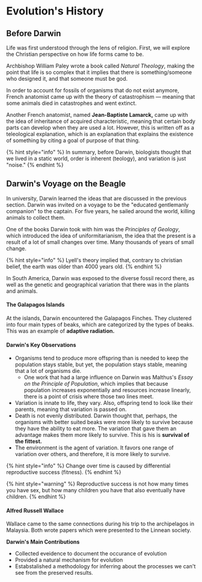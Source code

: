 # Evolution's History

## Before Darwin

Life was first understood through the lens of religion. First, we will explore the Christian perspective on how life forms came to be.

Archbishop William Paley wrote a book called _Natural Theology_, making the point that life is so complex that it implies that there is something/someone who designed it, and that someone must be god. 

In order to account for fossils of organisms that do not exist anymore, French anatomist came up with the theory of catastrophism  — meaning that some animals died in catastrophes and went extinct.

Another French anatomist, named **Jean-Baptiste Lamarck,** came up with the idea of inheritance of acquired characteristic, meaning that certain body parts can develop when they are used a lot. However, this is written off as a teleological explanation, which is an explanation that explains the existence of something by citing a goal of purpose of that thing.

{% hint style="info" %}
In summary, before Darwin, biologists thought that we lived in a static world, order is inherent \(teology\), and variation is just "noise."
{% endhint %}

## Darwin's Voyage on the Beagle

In university, Darwin learned the ideas that are discussed in the previous section. Darwin was invited on a voyage to be the "educated gentlemanly companion" to the captain. For five years, he sailed around the world, killing animals to collect them. 

One of the books Darwin took with him was the _Principles of Geology_, which introduced the idea of uniformitarianism, the idea that the present is a result of a lot of small changes over time. Many thousands of years of small change.

{% hint style="info" %}
Lyell's theory implied that, contrary to christian belief, the earth was older than 4000 years old.
{% endhint %}

In South America, Darwin was exposed to the diverse fossil record there, as well as the genetic and geographical variation that there was in the plants and animals. 

#### The Galapagos Islands

At the islands, Darwin encountered the Galapagos Finches. They clustered into four main types of beaks, which are categorized by the types of beaks. This was an example of **adaptive radiation.**  

#### Darwin's Key Observations

* Organisms tend to produce more offspring than is needed to keep the population stays stable, but yet, the population stays stable, meaning that a lot of organisms die. 
  * One work that had a large influence on Darwin was Malthus's _Essay on the Principle of Population_, which implies that because population increases exponentially and resources increase linearly, there is a point of crisis where those two lines meet.
* Variation is innate to life, they vary. Also, offspring tend to look like their parents, meaning that variation is passed on.
* Death is not evenly distributed. Darwin thought that, perhaps, the organisms with better suited beaks were more likely to survive because they have the ability to eat more. The variation that gave them an advantage makes them more likely to survive. This is his is **survival of the fittest.** 
* The environment is the agent of variation. It favors one range of variation over others, and therefore, it is more likely to survive.

{% hint style="info" %}
Change over time is caused by differential reproductive success \(fitness\).
{% endhint %}

{% hint style="warning" %}
Reproductive success is not how many times you have sex, but how many children you have that also eventually have children.
{% endhint %}

#### Alfred Russell Wallace

Wallace came to the same connections during his trip to the archipelagos in Malaysia. Both wrote papers which were presented to the Linnean society.

**Darwin's Main Contributions**

* Collected eveidence to document the occurance of evolution
* Provided a natural mechanism for evolution
* Estabstalished a methodology for inferring about the processes we can't see from the preserved results.

